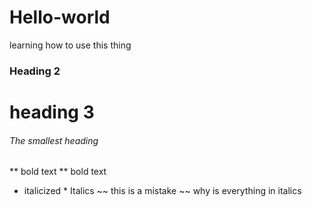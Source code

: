 # Hello-world
learning how to use this thing
### Heading 2
# heading 3
###### The smallest heading
** bold text **
bold text 
* italicized *
Italics
~~ this is a mistake ~~
why is everything in italics
